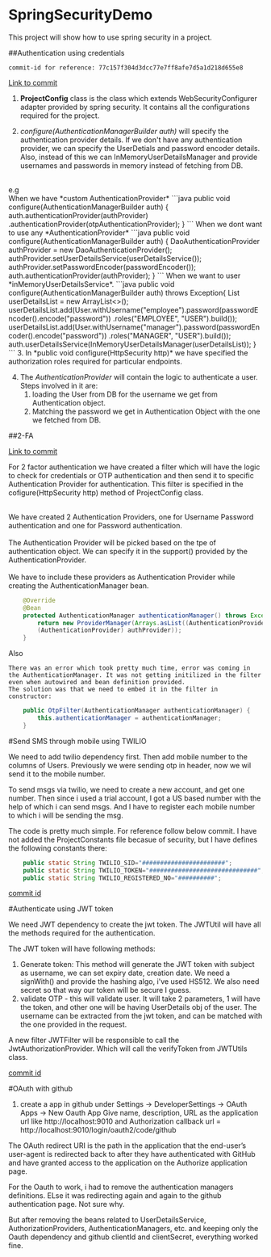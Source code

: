 # SpringSecurityDemo
This project will show how to use spring security in a project.

##Authentication using credentials
```aidl
commit-id for reference: 77c157f304d3dcc77e7ff8afe7d5a1d218d655e8
```
[Link to commit](https://github.com/snehalwagh2121/SpringSecurityDemo/commit/77c157f304d3dcc77e7ff8afe7d5a1d218d655e8)

1. **ProjectConfig** class is the class which extends WebSecurityConfigurer adapter provided by spring security.
It contains all the configurations required for the project. 

2. *configure(AuthenticationManagerBuilder auth)* will specify the authentication provider details. If we don't have any authentication provider, we can specify the UserDetials and password encoder details. Also, instead of this we can InMemoryUserDetailsManager and provide usernames and passwords in memory instead of fetching from DB.
<br>
   e.g
   <br>
   When we have *custom AuthenticationProvider*
   ```java
   public void configure(AuthenticationManagerBuilder auth) {
        auth.authenticationProvider(authProvider)
                .authenticationProvider(otpAuthenticationProvider);
    }
   ```
   When we dont want to use any *AuthenticationProvider*
   ```java 
   public void configure(AuthenticationManagerBuilder auth) {
       DaoAuthenticationProvider authProvider = new DaoAuthenticationProvider();
       authProvider.setUserDetailsService(userDetailsService());
       authProvider.setPasswordEncoder(passwordEncoder());
       auth.authenticationProvider(authProvider);
   }
   ```
   When we want to user *inMemoryUserDetailsService*.
    ```java
    public void configure(AuthenticationManagerBuilder auth) throws Exception{
       List<UserDetails> userDetailsList = new ArrayList<>();
	   userDetailsList.add(User.withUsername("employee").password(passwordEncoder().encode("password"))
			.roles("EMPLOYEE", "USER").build());
	   userDetailsList.add(User.withUsername("manager").password(passwordEncoder().encode("password"))
			.roles("MANAGER", "USER").build());
	   auth.userDetailsService(InMemoryUserDetailsManager(userDetailsList));
	}
   ```
3. In *public void configure(HttpSecurity http)* we have specified the authorization roles required for particular endpoints.

4. The *AuthenticationProvider* will contain the logic to authenticate a user.
Steps involved in it are:
   1. loading the User from DB for the username we get from Authentication object.
   2. Matching the password we get in Authentication Object with the one we fetched from DB.
    
##2-FA

[Link to commit](https://github.com/snehalwagh2121/SpringSecurityDemo/commit/4ae56dace18a1429fc650cf8505f058d029aa732)


For 2 factor authentication we have created a filter which will have the logic to check for credentials or OTP authentication and then send it to specific Authentication Provider for authentication.
This filter is specified in the cofigure(HttpSecurity http) method of ProjectConfig class.

<br>
We have created 2 Authentication Providers, one for Username Password authentication and one for Password authentication.

<br>
<br>
The Authentication Provider will be picked based on the tpe of authentication object. We can specify it in the support() provided by the AuthenticationProvider.
<br>
<br>
We have to include these providers as Authentication Provider while creating the AuthenticationManager bean.

```java
    @Override
    @Bean
    protected AuthenticationManager authenticationManager() throws Exception {
        return new ProviderManager(Arrays.asList((AuthenticationProvider) otpAuthenticationProvider,
        (AuthenticationProvider) authProvider));
    }
```

Also 

``` 
There was an error which took pretty much time, error was coming in the AuthenticationManager. It was not getting initilized in the filter even when autowired and bean definition provided. 
The solution was that we need to embed it in the filter in constructor:
```
```java
    public OtpFilter(AuthenticationManager authenticationManager) {
        this.authenticationManager = authenticationManager;
    }
```

#Send SMS through mobile using TWILIO

We need to add twilio dependency first. Then add mobile number to the columns of Users. 
Previously we were sending otp in header, now we wil send it to the mobile number.

To send msgs via twilio, we need to create a new account, and get one number. Then since i used a trial account, I got a US based number with the help of which i can send msgs. 
And I have to register each mobile number to which i will be sending the msg.

The code is pretty much simple. For reference follow below commit. I have not added the ProjectConstants file becasue of security, but I have defines the following constants there:
```java
    public static String TWILIO_SID="#######################";
    public static String TWILIO_TOKEN="##############################";
    public static String TWILIO_REGISTERED_NO="##########";
```
[commit id](https://github.com/snehalwagh2121/SpringSecurityDemo/commit/d2755f23e49b5c4ec6c71d9b576b793a7fbe9778)

#Authenticate using JWT token

We need JWT dependency to create the jwt token. 
The JWTUtil will have all the methods required for the authentication.

The JWT token will have following methods:
1. Generate token: This method will generate the JWT token with subject as username, we can set expiry date, creation date. We need a signWith() and provide the hashing algo, i've used HS512. We also need secret so that way our token will be secure I guess. 
2. validate OTP - this will validate user. It will take 2 parameters, 1 will have the token, and other one will be having UserDetails obj of the user.
The username can be extracted from the jwt token, and can be matched with the one provided in the request. 

A new filter JWTFilter will be responsible to call the JwtAuthorizationProvider. Which will call the verifyToken from JWTUtils class.  

[commit id](https://github.com/snehalwagh2121/SpringSecurityDemo/commit/9e14c48569921f1c109b834175ad0ab6b62e4a94)


#OAuth with github
1. create a app in github under Settings -> DeveloperSettings -> OAuth Apps -> New Oauth App 
Give name, description, URL as the application url like http://localhost:9010 and Authorization callback url = http://localhost:9010/login/oauth2/code/github

The OAuth redirect URI is the path in the application that the end-user’s user-agent is redirected back to after they have authenticated with GitHub and have granted access to the application on the Authorize application page.

For the Oauth to work, i had to remove the authentication managers definitions. ELse it was redirecting again and again to the github authentication page. Not sure why.

But after removing the beans related to UserDetailsService, AuthorizationProviders, AuthenticationManagers, etc. and keeping only the Oauth dependency and github clientId and clientSecret, everything worked fine.